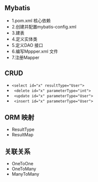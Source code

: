 ## Mybatis
- 1.pom.xml 核心依赖
- 2.创建并配置mybatis-config.xml
- 3.建表
- 4.定义实体类
- 5.定义DAO 接口
- 6.编写Mppper.xml 文件
- 7.注册Mapper

## CRUD
- ``<select id="x" resultType="User">``
- `` <delete id="x" parameterType="int">``
- `` <update id="x" parameterType="User">``
- `` <insert id="x" parameterType="User">``

## ORM 映射
- ResultType
- ResultMap

## 关联关系
- OneToOne
- OneToMany
- ManyToMany
